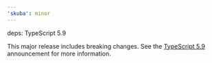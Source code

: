 ```yaml
---
'skuba': minor
---
```


deps: TypeScript 5.9

This major release includes breaking changes. See the [TypeScript 5.9](https://devblogs.microsoft.com/typescript/announcing-typescript-5-9/) announcement for more information.
